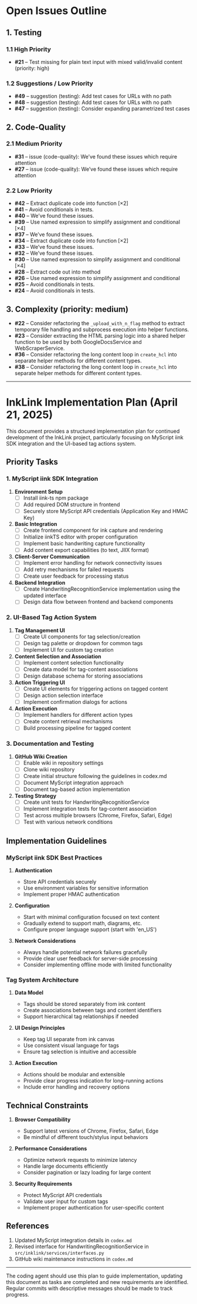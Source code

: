 # Open Issues Outline

 ## 1. Testing

 ### 1.1 High Priority
 - **#21** – Test missing for plain text input with mixed valid/invalid content (priority: high)

 ### 1.2 Suggestions / Low Priority
 - **#49** – suggestion (testing): Add test cases for URLs with no path
 - **#48** – suggestion (testing): Add test cases for URLs with no path
 - **#47** – suggestion (testing): Consider expanding parametrized test cases

 ## 2. Code-Quality

 ### 2.1 Medium Priority
 - **#31** – issue (code-quality): We’ve found these issues which require attention
 - **#27** – issue (code-quality): We’ve found these issues which require attention

 ### 2.2 Low Priority
 - **#42** – Extract duplicate code into function [×2]
 - **#41** – Avoid conditionals in tests.
 - **#40** – We’ve found these issues.
 - **#39** – Use named expression to simplify assignment and conditional [×4]
 - **#37** – We’ve found these issues.
 - **#34** – Extract duplicate code into function [×2]
 - **#33** – We’ve found these issues.
 - **#32** – We’ve found these issues.
 - **#30** – Use named expression to simplify assignment and conditional [×4]
 - **#28** – Extract code out into method
 - **#26** – Use named expression to simplify assignment and conditional
 - **#25** – Avoid conditionals in tests.
 - **#24** – Avoid conditionals in tests.

 ## 3. Complexity (priority: medium)
 - **#22** – Consider refactoring the `_upload_with_n_flag` method to extract temporary file handling and subprocess execution into helper functions.
 - **#23** – Consider extracting the HTML parsing logic into a shared helper function to be used by both GoogleDocsService and WebScraperService.
 - **#36** – Consider refactoring the long content loop in `create_hcl` into separate helper methods for different content types.
 - **#38** – Consider refactoring the long content loop in `create_hcl` into separate helper methods for different content types.

---

# InkLink Implementation Plan (April 21, 2025)

This document provides a structured implementation plan for continued development of the InkLink project, particularly focusing on MyScript iink SDK integration and the UI-based tag actions system.

## Priority Tasks

### 1. MyScript iink SDK Integration

1. **Environment Setup**
   - [ ] Install iink-ts npm package
   - [ ] Add required DOM structure in frontend
   - [ ] Securely store MyScript API credentials (Application Key and HMAC Key)

2. **Basic Integration**
   - [ ] Create frontend component for ink capture and rendering
   - [ ] Initialize iinkTS editor with proper configuration
   - [ ] Implement basic handwriting capture functionality
   - [ ] Add content export capabilities (to text, JIIX format)

3. **Client-Server Communication**
   - [ ] Implement error handling for network connectivity issues
   - [ ] Add retry mechanisms for failed requests
   - [ ] Create user feedback for processing status

4. **Backend Integration**
   - [ ] Create HandwritingRecognitionService implementation using the updated interface
   - [ ] Design data flow between frontend and backend components

### 2. UI-Based Tag Action System

1. **Tag Management UI**
   - [ ] Create UI components for tag selection/creation
   - [ ] Design tag palette or dropdown for common tags
   - [ ] Implement UI for custom tag creation

2. **Content Selection and Association**
   - [ ] Implement content selection functionality
   - [ ] Create data model for tag-content associations
   - [ ] Design database schema for storing associations

3. **Action Triggering UI**
   - [ ] Create UI elements for triggering actions on tagged content
   - [ ] Design action selection interface
   - [ ] Implement confirmation dialogs for actions

4. **Action Execution**
   - [ ] Implement handlers for different action types
   - [ ] Create content retrieval mechanisms
   - [ ] Build processing pipeline for tagged content

### 3. Documentation and Testing

1. **GitHub Wiki Creation**
   - [ ] Enable wiki in repository settings
   - [ ] Clone wiki repository
   - [ ] Create initial structure following the guidelines in codex.md
   - [ ] Document MyScript integration approach
   - [ ] Document tag-based action implementation

2. **Testing Strategy**
   - [ ] Create unit tests for HandwritingRecognitionService
   - [ ] Implement integration tests for tag-content association
   - [ ] Test across multiple browsers (Chrome, Firefox, Safari, Edge)
   - [ ] Test with various network conditions

## Implementation Guidelines

### MyScript iink SDK Best Practices

1. **Authentication**
   - Store API credentials securely
   - Use environment variables for sensitive information
   - Implement proper HMAC authentication

2. **Configuration**
   - Start with minimal configuration focused on text content
   - Gradually extend to support math, diagrams, etc.
   - Configure proper language support (start with 'en_US')

3. **Network Considerations**
   - Always handle potential network failures gracefully
   - Provide clear user feedback for server-side processing
   - Consider implementing offline mode with limited functionality

### Tag System Architecture

1. **Data Model**
   - Tags should be stored separately from ink content
   - Create associations between tags and content identifiers
   - Support hierarchical tag relationships if needed

2. **UI Design Principles**
   - Keep tag UI separate from ink canvas
   - Use consistent visual language for tags
   - Ensure tag selection is intuitive and accessible

3. **Action Execution**
   - Actions should be modular and extensible
   - Provide clear progress indication for long-running actions
   - Include error handling and recovery options

## Technical Constraints

1. **Browser Compatibility**
   - Support latest versions of Chrome, Firefox, Safari, Edge
   - Be mindful of different touch/stylus input behaviors

2. **Performance Considerations**
   - Optimize network requests to minimize latency
   - Handle large documents efficiently
   - Consider pagination or lazy loading for large content

3. **Security Requirements**
   - Protect MyScript API credentials
   - Validate user input for custom tags
   - Implement proper authentication for user-specific content

## References

1. Updated MyScript integration details in `codex.md`
2. Revised interface for HandwritingRecognitionService in `src/inklink/services/interfaces.py`
3. GitHub wiki maintenance instructions in `codex.md`

---

The coding agent should use this plan to guide implementation, updating this document as tasks are completed and new requirements are identified. Regular commits with descriptive messages should be made to track progress.